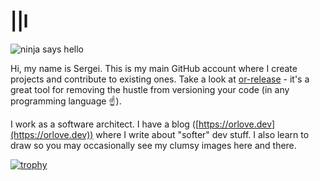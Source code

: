 # ||l

![ninja says hello](https://raw.githubusercontent.com/priestine/priestine/master/ninja-says-hi.jpg)

Hi, my name is Sergei. This is my main GitHub account where I create projects and contribute to existing ones. Take a look at [or-release](https://github.com/orlovedev/or-release) - it's a great tool for removing the hustle from versioning your code (in any programming language ☝️).

I work as a software architect. I have a blog ([https://orlove.dev](https://orlove.dev)) where I write about "softer" dev stuff. I also learn to draw so you may occasionally see my clumsy images here and there.

[![trophy](https://github-profile-trophy.vercel.app/?username=orlovedev)](https://github.com/ryo-ma/github-profile-trophy)
